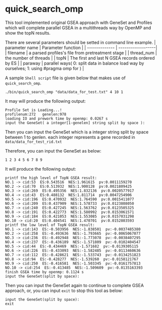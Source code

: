 <a name="quick_search_omp.doc"></a>
# quick_search_omp #

This tool implemented original GSEA approach with GeneSet and Profiles which 
will complete parallel GSEA in a multithreads way by OpenMP and show the topN
results.

There are several parameters should be setted in command line example.
| parameter name | Parameter function |
| -------------- | -------------------|
| filename | a parsed profiles's file from pretreatment stage |
| thread_num | the number of threads |
| topN | The first and last N GSEA records ordered by ES |
| paraway | parallel ways( 0: split data in balance load way by ourselves; 1: using #pragma omp for ) |

A sample `Shell script` file is given below that makes use of `quick_search_omp`.

```shell
./bin/quick_search_omp "data/data_for_test.txt" 4 10 1
```

It may will produce the following output:
```shell
Profile Set is Loading...!
profilenum:272	 genelen:978
loading IO and prework time by openmp: 0.0267 s
input the GeneSet( a integer[1-genelen] string split by space ):
```

Then you can input the GeneSet which is a integer string split by space 
between 1 to genlen. each integer represents a gene recorded in 
`data/data_for_test_rid.txt`

Therefore, you can input the GeneSet as below:
```shell
1 2 3 4 5 6 7 8 9
```

It will produce the following output:
```shell
printf the high level of TopN GSEA result:
NO.1 -> cid:53  ES:0.543516  NES:1.961615  pv:0.0011159270
NO.2 -> cid:70  ES:0.513932  NES:1.900128  pv:0.0021809425
NO.3 -> cid:269  ES:0.495356  NES:1.832136  pv:0.0020577917
NO.4 -> cid:43  ES:0.488132  NES:1.811714  pv:0.0047254906
NO.5 -> cid:196  ES:0.470932  NES:1.764590  pv:0.0015411077
NO.6 -> cid:209  ES:0.437909  NES:1.578733  pv:0.0123808050
NO.7 -> cid:240  ES:0.427245  NES:1.563762  pv:0.0123505325
NO.8 -> cid:191  ES:0.422773  NES:1.580992  pv:0.0153061571
NO.9 -> cid:184  ES:0.421053  NES:1.553085  pv:0.0157031298
NO.10 -> cid:20  ES:0.404541  NES:1.470701  pv:0.0152803593
printf the low level of TopN GSEA result:
NO.1 -> cid:143  ES:-0.503956  NES:-1.838501  pv:-0.0037485380
NO.2 -> cid:258  ES:-0.493636  NES:-1.793665  pv:-0.0065067077
NO.3 -> cid:236  ES:-0.492948  NES:-1.773078  pv:-0.0038407295
NO.4 -> cid:237  ES:-0.436189  NES:-1.571809  pv:-0.0102404547
NO.5 -> cid:44  ES:-0.434469  NES:-1.571682  pv:-0.0139305115
NO.6 -> cid:226  ES:-0.433093  NES:-1.582485  pv:-0.0113460636
NO.7 -> cid:112  ES:-0.428621  NES:-1.533743  pv:-0.0134251823
NO.8 -> cid:94  ES:-0.428277  NES:-1.539260  pv:-0.0158121767
NO.9 -> cid:250  ES:-0.416581  NES:-1.503345  pv:-0.0161757813
NO.10 -> cid:254  ES:-0.413485  NES:-1.509609  pv:-0.0135163393
finish GSEA time by openmp: 0.1124 s
input the GeneSet(split by space):
```

Then you can input the GeneSet again to continue to complete GSEA approach,
or, you can input `exit` to stop this tool as below:
```shell
input the GeneSet(split by space):
exit
```